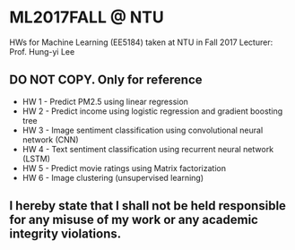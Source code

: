 # ML2017FALL @ NTU #
HWs for Machine Learning (EE5184) taken at NTU in Fall 2017
Lecturer: Prof. Hung-yi Lee

## DO NOT COPY. Only for reference ##

- HW 1 - Predict PM2.5 using linear regression
- HW 2 - Predict income using logistic regression and gradient boosting tree
- HW 3 - Image sentiment classification using convolutional neural network (CNN)
- HW 4 - Text sentiment classification using recurrent neural network (LSTM)
- HW 5 - Predict movie ratings using Matrix factorization
- HW 6 - Image clustering (unsupervised learning)

## I hereby state that I shall not be held responsible for any misuse of my work or any academic integrity violations. ##
